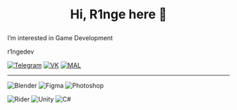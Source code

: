 # <p align="center">Hi, R1nge here 👋</p>

I’m interested in Game Development

r1ngedev

<a href="https://t.me/r1ngedev">![Telegram](https://img.shields.io/badge/Telegram-2CA5E0?style=for-the-badge&logo=telegram&logoColor=white)</a>
<a href="https://vk.com/r1ngedev">![VK](https://img.shields.io/badge/вконтакте-%232E87FB.svg?&style=for-the-badge&logo=vk&logoColor=white)</a>
<a href="https://myanimelist.net/profile/R1nge">![MAL](https://img.shields.io/badge/Myanimelist-2E51A2?style=for-the-badge&logo=myanimelist&logoColor=white)</a>

---

![Blender](https://img.shields.io/badge/blender-%23F5792A.svg?style=for-the-badge&logo=blender&logoColor=white)
![Figma](https://img.shields.io/badge/figma-%23F24E1E.svg?style=for-the-badge&logo=figma&logoColor=white)
![Photoshop](https://img.shields.io/badge/Adobe%20Photoshop-31A8FF?style=for-the-badge&logo=Adobe%20Photoshop&logoColor=black)

![Rider](https://img.shields.io/badge/Rider-000000.svg?style=for-the-badge&logo=Rider&logoColor=white&color=black&labelColor=crimson)
![Unity](https://img.shields.io/badge/unity-%23000000.svg?style=for-the-badge&logo=unity&logoColor=white)
![C#](https://img.shields.io/badge/c%23-%23239120.svg?style=for-the-badge&logo=c-sharp&logoColor=white)

